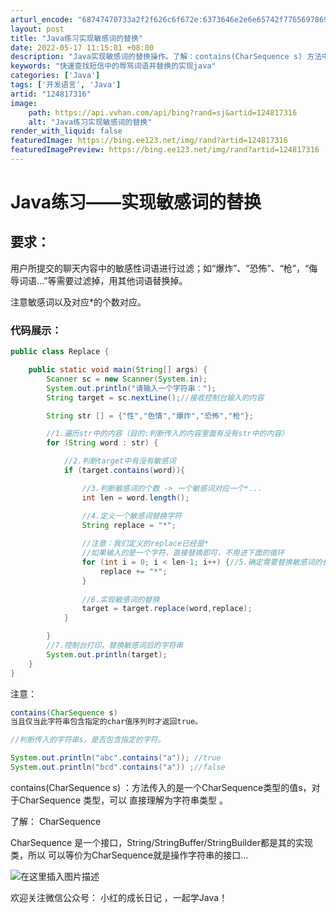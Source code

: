 ```yaml
---
arturl_encode: "68747470733a2f2f626c6f672e:6373646e2e6e65742f77656978696e5f34363436323533322f:61727469636c652f64657461696c732f313234383137333136"
layout: post
title: "Java练习实现敏感词的替换"
date: 2022-05-17 11:15:01 +08:00
description: "Java实现敏感词的替换操作。了解：contains(CharSequence s) 方法中的Cha"
keywords: "快速查找短信中的辱骂词语并替换的实现java"
categories: ['Java']
tags: ['开发语言', 'Java']
artid: "124817316"
image:
    path: https://api.vvhan.com/api/bing?rand=sj&artid=124817316
    alt: "Java练习实现敏感词的替换"
render_with_liquid: false
featuredImage: https://bing.ee123.net/img/rand?artid=124817316
featuredImagePreview: https://bing.ee123.net/img/rand?artid=124817316
---
```


# Java练习——实现敏感词的替换

## 要求：

用户所提交的聊天内容中的敏感性词语进行过滤；如“爆炸”、“恐怖”、“枪”，“侮辱词语…”等需要过滤掉，用其他词语替换掉。
  

注意敏感词以及对应*的个数对应。

### 代码展示：

```java
public class Replace {

    public static void main(String[] args) {
        Scanner sc = new Scanner(System.in);
        System.out.println("请输入一个字符串：");
        String target = sc.nextLine();//接收控制台输入的内容

        String str [] = {"性","色情","爆炸","恐怖","枪"};

        //1.遍历str中的内容（目的:判断传入的内容里面有没有str中的内容）
        for (String word : str) {

            //2.判断target中有没有敏感词
            if (target.contains(word)){

                //3.判断敏感词的个数 -> 一个敏感词对应一个*...
                int len = word.length();

                //4.定义一个敏感词替换字符
                String replace = "*";
                
                //注意：我们定义的replace已经是*
                //如果输入的是一个字符，直接替换即可，不用进下面的循环
                for (int i = 0; i < len-1; i++) {//5.确定需要替换敏感词的长度，决定*的个数
                    replace += "*";
                }
                
				//6.实现敏感词的替换
                target = target.replace(word,replace);
            }

        }
		//7.控制台打印，替换敏感词后的字符串
        System.out.println(target);
    }
}

```

注意：

```java
contains(CharSequence s) 
当且仅当此字符串包含指定的char值序列时才返回true。 

//判断传入的字符串s，是否包含指定的字符。

System.out.println("abc".contains("a")); //true
System.out.println("bcd".contains("a")) ;//false

```

contains(CharSequence s) ：方法传入的是一个CharSequence类型的值s，对于CharSequence 类型，可以
直接理解为字符串类型
。

了解：
CharSequence
  
CharSequence 是一个接口，String/StringBuffer/StringBuilder都是其的实现类，所以
可以等价为CharSequence就是操作字符串的接口…
  
![在这里插入图片描述](https://i-blog.csdnimg.cn/blog_migrate/0c99157961126b2a27fa4206d2ca88c6.png)

欢迎关注微信公众号：
小红的成长日记
，一起学Java！